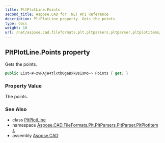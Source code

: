 ```yaml
---
title: PltPlotLine.Points
second_title: Aspose.CAD for .NET API Reference
description: PltPlotLine property. Gets the points
type: docs
weight: 10
url: /net/aspose.cad.fileformats.plt.pltparsers.pltparser.pltplotitems/pltplotline/points/
---
```

## PltPlotLine.Points property

Gets the points.

```csharp
public List<#=zvRAjW4tlxtb0gaBxk8sIsMo=> Points { get; }
```

### Property Value

The points.

### See Also

* class [PltPlotLine](../)
* namespace [Aspose.CAD.FileFormats.Plt.PltParsers.PltParser.PltPlotItems](../../../aspose.cad.fileformats.plt.pltparsers.pltparser.pltplotitems/)
* assembly [Aspose.CAD](../../../)


